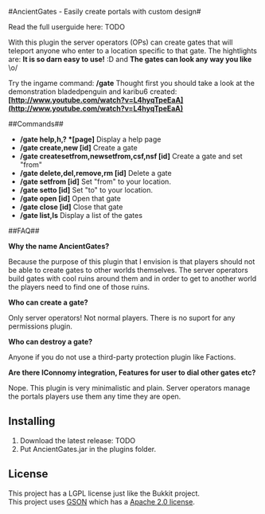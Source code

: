 #AncientGates - Easily create portals with custom design#

Read the full userguide here: TODO

With this plugin the server operators (OPs) can create gates that will teleport anyone who enter to a location specific to that gate. The hightlights are: __It is so darn easy to use!__ :D and __The gates can look any way you like__ \o/

Try the ingame command: __/gate__
Thought first you should take a look at the demonstration bladedpenguin  and karibu6 created:
__[http://www.youtube.com/watch?v=L4hyqTpeEaA](http://www.youtube.com/watch?v=L4hyqTpeEaA)__

##Commands##

* __/gate help,h,? *[page]__ Display a help page
* __/gate create,new [id]__ Create a gate
* __/gate createsetfrom,newsetfrom,csf,nsf [id]__ Create a gate and set "from"
* __/gate delete,del,remove,rm [id]__ Delete a gate
* __/gate setfrom [id]__ Set "from" to your location.
* __/gate setto [id]__ Set "to" to your location.
* __/gate open [id]__ Open that gate
* __/gate close [id]__ Close that gate
* __/gate list,ls__ Display a list of the gates

##FAQ##

__Why the name AncientGates?__

Because the purpose of this plugin that I envision is that players should not be able to create gates to other worlds themselves. The server operators build gates with cool ruins around them and in order to get to another world the players need to find one of those ruins.

__Who can create a gate?__

Only server operators! Not normal players. There is no suport for any permissions plugin.

__Who can destroy a gate?__

Anyone if you do not use a third-party protection plugin like Factions.

__Are there IConnomy integration, Features for user to dial other gates etc?__

Nope. This plugin is very minimalistic and plain. Server operators manage the portals players use them any time they are open.

Installing
----------
1. Download the latest release: TODO
1. Put AncientGates.jar in the plugins folder.

License
----------
This project has a LGPL license just like the Bukkit project.<br>
This project uses [GSON](http://code.google.com/p/google-gson/) which has a [Apache 2.0 license](http://www.apache.org/licenses/LICENSE-2.0 ).
